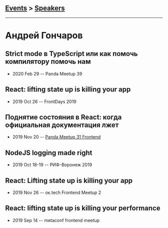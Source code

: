 ## [Events](../README.md) > [Speakers](../speakers.md)
---

# Андрей Гончаров

## Strict mode в TypeScript или как помочь компилятору помочь нам
- 2020 Feb 29 -- Panda Meetup 39    
## React: lifting state up is killing your app
- 2019 Oct 26 -- FrontDays 2019    
## Поднятие состояния в React: когда официальная документация лжет
- 2019 Nov 20 -- [Panda Meetup 31 Frontend](https://www.youtube.com/watch?v=xFQf7ULcaT8)    
## NodeJS logging made right
- 2019 Oct 18-19 -- РИФ-Воронеж 2019    
## React: Lifting state up is killing your app
- 2019 Nov 26 -- ок.tech Frontend Meetup 2    
## React: lifting state up is killing your performance
- 2019 Sep 14 -- metaconf frontend meetup    
